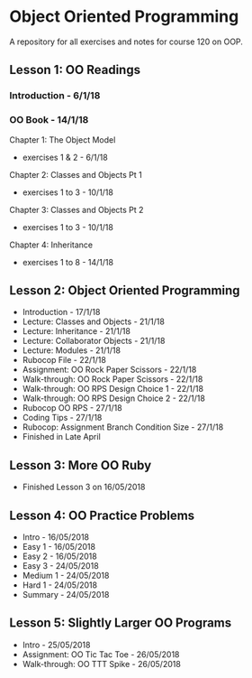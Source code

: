 # Object Oriented Programming

A repository for all exercises and notes for course 120 on OOP.

## Lesson 1: OO Readings

### Introduction - 6/1/18
### OO Book - 14/1/18
Chapter 1: The Object Model
- exercises 1 & 2 - 6/1/18

Chapter 2: Classes and Objects Pt 1
- exercises 1 to 3 - 10/1/18

Chapter 3: Classes and Objects Pt 2
- exercises 1 to 3 - 10/1/18

Chapter 4: Inheritance
- exercises 1 to 8 - 14/1/18

## Lesson 2: Object Oriented Programming

- Introduction - 17/1/18
- Lecture: Classes and Objects - 21/1/18
- Lecture: Inheritance - 21/1/18
- Lecture: Collaborator Objects - 21/1/18
- Lecture: Modules - 21/1/18
- Rubocop File - 22/1/18
- Assignment: OO Rock Paper Scissors - 22/1/18
- Walk-through: OO Rock Paper Scissors - 22/1/18
- Walk-through: OO RPS Design Choice 1 - 22/1/18
- Walk-through: OO RPS Design Choice 2 - 22/1/18
- Rubocop OO RPS - 27/1/18
- Coding Tips - 27/1/18
- Rubocop: Assignment Branch Condition Size - 27/1/18
- Finished in Late April

## Lesson 3: More OO Ruby

- Finished Lesson 3 on 16/05/2018

## Lesson 4: OO Practice Problems

- Intro - 16/05/2018
- Easy 1 - 16/05/2018
- Easy 2 - 16/05/2018
- Easy 3 - 24/05/2018
- Medium 1 - 24/05/2018
- Hard 1 - 24/05/2018
- Summary - 24/05/2018

## Lesson 5: Slightly Larger OO Programs

- Intro - 25/05/2018
- Assignment: OO Tic Tac Toe - 26/05/2018
- Walk-through: OO TTT Spike - 26/05/2018
